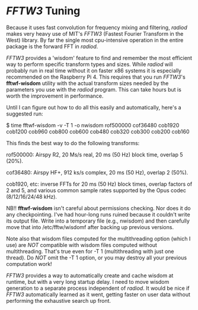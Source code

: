*FFTW3* Tuning
==============

Because it uses fast convolution for frequency mixing and filtering,
*radiod* makes very heavy use of MIT's *FFTW3* (Fastest Fourier Transform
in the West) library. By far the single most cpu-intensive operation
in the entire package is the forward FFT in *radiod*.

*FFTW3* provides a 'wisdom' feature to find and remember the most
efficient way to perform specific transform types and sizes.  While
*radiod* will probably run in real time without it on faster x86
systems it is especially recommended on the Raspberry Pi 4. This
requires that you run *FFTW3*'s **fftwf-wisdom** utility with the actual
transform sizes needed by the parameters you use with the *radiod*
program. This can take hours but is worth the improvement in
performance.

Until I can figure out how to do all this easily and automatically,
here's a suggested run:

$ time fftwf-wisdom -v -T 1 -o nwisdom rof500000 cof36480 cob1920 cob1200 cob960 cob800 cob600 cob480 cob320 cob300 cob200 cob160

This finds the best way to do the following transforms:

rof500000: Airspy R2, 20 Ms/s real, 20 ms (50 Hz) block time, overlap 5 (20%).

cof36480: Airspy HF+, 912 ks/s complex, 20 ms (50 Hz), overlap 2 (50%).

cob1920, etc: inverse FFTs for 20 ms (50 Hz) block times, overlap
factors of 2 and 5, and various common sample rates supported by the
Opus codec (8/12/16/24/48 kHz).

NB!! **fftwf-wisdom** isn't careful about permissions checking. Nor does it
do any checkpointing. I've had hour-long runs ruined because it
couldn't write its output file. Write into a temporary file (e.g.,
nwisdom) and then carefully move that into /etc/fftw/wisdomf after
backing up previous versions.

Note also that wisdom files computed for the multithreading option
(which I use) are *NOT* compatible with wisdom files computed without
multithreading. That's true even for -T 1 (multithreading with just
one thread). Do *NOT* omit the -T 1 option, or you may destroy all your
previous computation work!

*FFTW3* provides a way to automatically create and cache wisdom at
runtime, but with a very long startup delay. I need to move wisdom
generation to a separate process independent of *radiod*. It would be
nice if *FFTW3* automatically learned as it went, getting faster on
user data without performing the exhaustive search up front.



